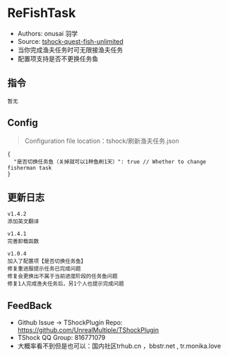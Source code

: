 # ReFishTask

- Authors: onusai 羽学
- Source: [tshock-quest-fish-unlimited](https://github.com/onusai/tshock-quest-fish-unlimited)
- 当你完成渔夫任务时可无限接渔夫任务
- 配置项支持是否不更换任务鱼

## 指令

```
暂无
```

## Config

> Configuration file location：tshock/刷新渔夫任务.json

```json5
{
  "是否切换任务鱼（关掉就可以1种鱼刷1天）": true // Whether to change fisherman task 
}
```

## 更新日志

```
v1.4.2
添加英文翻译

v1.4.1
完善卸载函数

v1.0.4
加入了配置项【是否切换任务鱼】
修复重进服提示任务已完成问题
修复会更换出不属于当前进度阶段的任务鱼问题
修复1人完成渔夫任务后，另1个人也提示完成问题
```

## FeedBack

- Github Issue -> TShockPlugin Repo: https://github.com/UnrealMultiple/TShockPlugin
- TShock QQ Group: 816771079
- 大概率看不到但是也可以：国内社区trhub.cn ，bbstr.net , tr.monika.love
